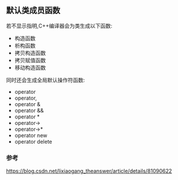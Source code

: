 ## 默认类成员函数

若不显示指明,C++编译器会为类生成以下函数:

- 构造函数
- 析构函数
- 拷贝构造函数
- 拷贝赋值函数
- 移动构造函数

同时还会生成全局默认操作符函数:

- operator
- operator,
- operator &
- operator &&
- operator *
- operator->
- operator->*
- operator new
- operator delete

### 参考

https://blog.csdn.net/lixiaogang_theanswer/article/details/81090622